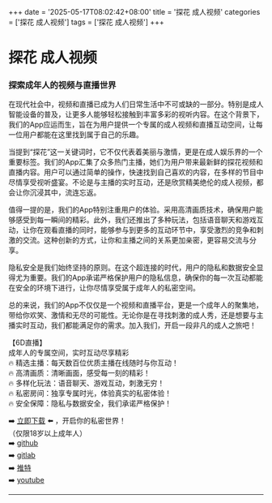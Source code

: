 +++
date = '2025-05-17T08:02:42+08:00'
title = '探花 成人视频'
categories = ['探花 成人视频']
tags = ['探花 成人视频']
+++

# 探花 成人视频

### 探索成年人的视频与直播世界

在现代社会中，视频和直播已成为人们日常生活中不可或缺的一部分。特别是成人智能设备的普及，让更多人能够轻松接触到丰富多彩的视听内容。在这个背景下，我们的App应运而生，旨在为用户提供一个专属的成人视频和直播互动空间，让每一位用户都能在这里找到属于自己的乐趣。

当提到“探花”这一关键词时，它不仅代表着美丽与激情，更是在成人娱乐界的一个重要标签。我们的App汇集了众多热门主播，她们为用户带来最新鲜的探花视频和直播内容。用户可以通过简单的操作，快速找到自己喜欢的内容，在多样的节目中尽情享受视听盛宴。不论是与主播的实时互动，还是欣赏精美绝伦的成人视频，都会让你沉浸其中，流连忘返。

值得一提的是，我们的App特别注重用户的体验。采用高清画质技术，确保用户能够感受到每一瞬间的精彩。此外，我们还推出了多种玩法，包括语音聊天和游戏互动，让你在观看直播的同时，能够参与到更多的互动环节中，享受激烈的竞争和刺激的交流。这种创新的方式，让你和主播之间的关系更加亲密，更容易交流与分享。

隐私安全是我们始终坚持的原则。在这个超连接的时代，用户的隐私和数据安全显得尤为重要。我们的App承诺严格保护用户的隐私信息，确保你的每一次互动都能在安全的环境下进行，让你尽情享受属于成年人的私密空间。

总的来说，我们的App不仅仅是一个视频和直播平台，更是一个成年人的聚集地，带给你欢笑、激情和无尽的可能性。无论你是在寻找刺激的成人秀，还是想要与主播实时互动，我们都能满足你的需求。加入我们，开启一段非凡的成人之旅吧！

【6D直播】  
成年人的专属空间，实时互动尽享精彩  
🔥 精选主播：每天数百位优质主播在线随时与你互动！  
🔥 高清画质：清晰画面，感受每一刻的精彩！  
🔥 多样化玩法：语音聊天、游戏互动，刺激无穷！  
🔥 私密房间：独享专属时光，体验真实的私密体验！  
🔥 安全保障：隐私与数据安全，我们承诺严格保护！  

➡️ [立即下载](https://down123.s3.ap-east-1.amazonaws.com/index.html?channelCode=blog) ⬅️ ，开启你的私密世界！  
（仅限18岁以上成年人）  
➡️ [github](https://aldult-live.github.io/)  
➡️ [gitlab](https://seo-09598d.gitlab.io/)  
➡️ [推特](https://x.com/wegame33)  
➡️ [youtube](https://www.youtube.com/@6Dlive)  

---
